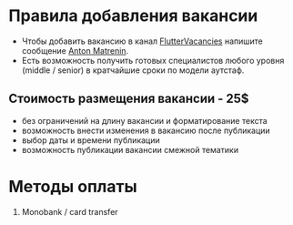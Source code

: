 # Правила добавления вакансии

* Чтобы добавить вакансию в канал [FlutterVacancies](https://t.me/fluttervacancies) напишите сообщение [Anton Matrenin](http://t.me/matreninAnton).
* Есть возможность получить готовых специалистов любого уровня (middle / senior) в кратчайшие сроки по модели аутстаф.

## Стоимость размещения вакансии - 25$

* без ограничений на длину вакансии и форматирование текста
* возможность внести изменения в вакансию после публикации
* выбор даты и времени публикации
* возможность публикации вакансии смежной тематики

# Методы оплаты

1. Monobank / card transfer
